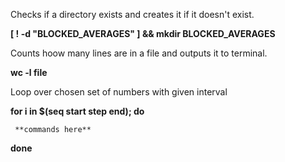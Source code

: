 Checks if a directory exists and creates it if it doesn't exist.

**[ ! -d "BLOCKED_AVERAGES" ] && mkdir BLOCKED_AVERAGES**

Counts hoow many lines are in a file and outputs it to terminal.

**wc -l file**


Loop over chosen set of numbers with given interval

**for i in $(seq start step end); do**

     **commands here**

**done**



